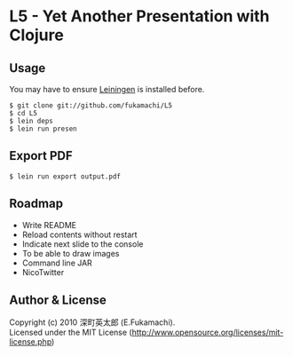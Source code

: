 # L5 - Yet Another Presentation with Clojure

## Usage

You may have to ensure [Leiningen](http://github.com/technomancy/leiningen) is installed before.

    $ git clone git://github.com/fukamachi/L5
    $ cd L5
    $ lein deps
    $ lein run presen

## Export PDF

    $ lein run export output.pdf

## Roadmap

* Write README
* Reload contents without restart
* Indicate next slide to the console
* To be able to draw images
* Command line JAR
* NicoTwitter

## Author & License

Copyright (c) 2010 深町英太郎 (E.Fukamachi).  
Licensed under the MIT License (http://www.opensource.org/licenses/mit-license.php)
